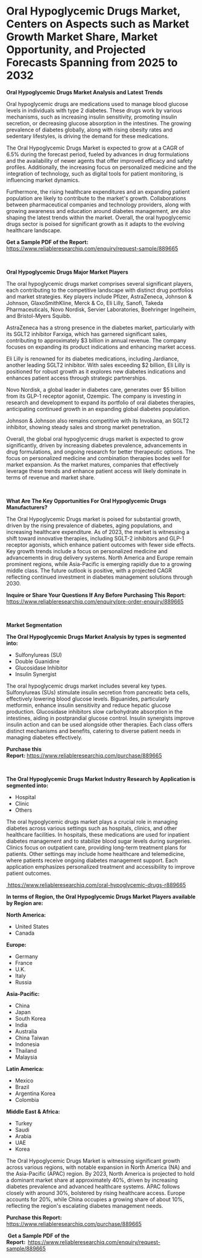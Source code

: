 <p><h1>Oral Hypoglycemic Drugs Market, Centers on Aspects such as Market Growth Market Share, Market Opportunity, and Projected Forecasts Spanning from 2025 to 2032</h1></p><p><strong>Oral Hypoglycemic Drugs Market Analysis and Latest Trends</strong></p>
<p><p>Oral hypoglycemic drugs are medications used to manage blood glucose levels in individuals with type 2 diabetes. These drugs work by various mechanisms, such as increasing insulin sensitivity, promoting insulin secretion, or decreasing glucose absorption in the intestines. The growing prevalence of diabetes globally, along with rising obesity rates and sedentary lifestyles, is driving the demand for these medications. </p><p>The Oral Hypoglycemic Drugs Market is expected to grow at a CAGR of 6.5% during the forecast period, fueled by advances in drug formulations and the availability of newer agents that offer improved efficacy and safety profiles. Additionally, the increasing focus on personalized medicine and the integration of technology, such as digital tools for patient monitoring, is influencing market dynamics. </p><p>Furthermore, the rising healthcare expenditures and an expanding patient population are likely to contribute to the market's growth. Collaborations between pharmaceutical companies and technology providers, along with growing awareness and education around diabetes management, are also shaping the latest trends within the market. Overall, the oral hypoglycemic drugs sector is poised for significant growth as it adapts to the evolving healthcare landscape.</p></p>
<p><strong>Get a Sample PDF of the Report:&nbsp;</strong> <a href="https://www.reliableresearchiq.com/enquiry/request-sample/889665?utm_campaign=3226&utm_medium=2&utm_source=Github&utm_content=ia&utm_term=19042025&utm_id=oral-hypoglycemic-drugs">https://www.reliableresearchiq.com/enquiry/request-sample/889665</a></p>
<p>&nbsp;</p>
<p><strong>Oral Hypoglycemic Drugs Major Market Players</strong></p>
<p><p>The oral hypoglycemic drugs market comprises several significant players, each contributing to the competitive landscape with distinct drug portfolios and market strategies. Key players include Pfizer, AstraZeneca, Johnson & Johnson, GlaxoSmithKline, Merck & Co, Eli Lilly, Sanofi, Takeda Pharmaceuticals, Novo Nordisk, Servier Laboratories, Boehringer Ingelheim, and Bristol-Myers Squibb.</p><p>AstraZeneca has a strong presence in the diabetes market, particularly with its SGLT2 inhibitor Farxiga, which has garnered significant sales, contributing to approximately $3 billion in annual revenue. The company focuses on expanding its product indications and enhancing market access.</p><p>Eli Lilly is renowned for its diabetes medications, including Jardiance, another leading SGLT2 inhibitor. With sales exceeding $2 billion, Eli Lilly is positioned for robust growth as it explores new diabetes indications and enhances patient access through strategic partnerships.</p><p>Novo Nordisk, a global leader in diabetes care, generates over $5 billion from its GLP-1 receptor agonist, Ozempic. The company is investing in research and development to expand its portfolio of oral diabetes therapies, anticipating continued growth in an expanding global diabetes population.</p><p>Johnson & Johnson also remains competitive with its Invokana, an SGLT2 inhibitor, showing steady sales and strong market penetration. </p><p>Overall, the global oral hypoglycemic drugs market is expected to grow significantly, driven by increasing diabetes prevalence, advancements in drug formulations, and ongoing research for better therapeutic options. The focus on personalized medicine and combination therapies bodes well for market expansion. As the market matures, companies that effectively leverage these trends and enhance patient access will likely dominate in terms of revenue and market share.</p></p>
<p>&nbsp;</p>
<p><strong>What Are The Key Opportunities For Oral Hypoglycemic Drugs Manufacturers?</strong></p>
<p><p>The Oral Hypoglycemic Drugs market is poised for substantial growth, driven by the rising prevalence of diabetes, aging populations, and increasing healthcare expenditure. As of 2023, the market is witnessing a shift toward innovative therapies, including SGLT-2 inhibitors and GLP-1 receptor agonists, which enhance patient outcomes with fewer side effects. Key growth trends include a focus on personalized medicine and advancements in drug delivery systems. North America and Europe remain prominent regions, while Asia-Pacific is emerging rapidly due to a growing middle class. The future outlook is positive, with a projected CAGR reflecting continued investment in diabetes management solutions through 2030.</p></p>
<p><strong>Inquire or Share Your Questions If Any Before Purchasing This Report:</strong> <a href="https://www.reliableresearchiq.com/enquiry/pre-order-enquiry/889665?utm_campaign=3226&utm_medium=2&utm_source=Github&utm_content=ia&utm_term=19042025&utm_id=oral-hypoglycemic-drugs">https://www.reliableresearchiq.com/enquiry/pre-order-enquiry/889665</a></p>
<p>&nbsp;</p>
<p><strong>Market Segmentation</strong></p>
<p><strong>The Oral Hypoglycemic Drugs Market Analysis by types is segmented into:</strong></p>
<p><ul><li>Sulfonylureas (SU)</li><li>Double Guanidine</li><li>Glucosidase Inhibitor</li><li>Insulin Synergist</li></ul></p>
<p><p>The oral hypoglycemic drugs market includes several key types. Sulfonylureas (SUs) stimulate insulin secretion from pancreatic beta cells, effectively lowering blood glucose levels. Biguanides, particularly metformin, enhance insulin sensitivity and reduce hepatic glucose production. Glucosidase inhibitors slow carbohydrate absorption in the intestines, aiding in postprandial glucose control. Insulin synergists improve insulin action and can be used alongside other therapies. Each class offers distinct mechanisms and benefits, catering to diverse patient needs in managing diabetes effectively.</p></p>
<p><strong>Purchase this Report:&nbsp;</strong><a href="https://www.reliableresearchiq.com/purchase/889665?utm_campaign=3226&utm_medium=2&utm_source=Github&utm_content=ia&utm_term=19042025&utm_id=oral-hypoglycemic-drugs">https://www.reliableresearchiq.com/purchase/889665</a></p>
<p>&nbsp;</p>
<p><strong>The Oral Hypoglycemic Drugs Market Industry Research by Application is segmented into:</strong></p>
<p><ul><li>Hospital</li><li>Clinic</li><li>Others</li></ul></p>
<p><p>The oral hypoglycemic drugs market plays a crucial role in managing diabetes across various settings such as hospitals, clinics, and other healthcare facilities. In hospitals, these medications are used for inpatient diabetes management and to stabilize blood sugar levels during surgeries. Clinics focus on outpatient care, providing long-term treatment plans for patients. Other settings may include home healthcare and telemedicine, where patients receive ongoing diabetes management support. Each application emphasizes personalized treatment and accessibility to improve patient outcomes.</p></p>
<p><a href="https://www.reliableresearchiq.com/oral-hypoglycemic-drugs-r889665?utm_campaign=3226&utm_medium=2&utm_source=Github&utm_content=ia&utm_term=19042025&utm_id=oral-hypoglycemic-drugs">&nbsp;https://www.reliableresearchiq.com/oral-hypoglycemic-drugs-r889665</a></p>
<p><strong>In terms of Region, the Oral Hypoglycemic Drugs Market Players available by Region are:</strong></p>
<p>
    <p> <strong> North America: </strong>
        <ul>
            <li>United States</li>
            <li>Canada</li>
        </ul>
        </p> 
    <p> <strong> Europe: </strong>
        <ul>
            <li>Germany</li>
            <li>France</li>
            <li>U.K.</li>
            <li>Italy</li>
            <li>Russia</li>
        </ul>
        </p> 
    <p> <strong> Asia-Pacific: </strong>
        <ul>
            <li>China</li>
            <li>Japan</li>
            <li>South Korea</li>
            <li>India</li>
            <li>Australia</li>
            <li>China Taiwan</li>
            <li>Indonesia</li>
            <li>Thailand</li>
            <li>Malaysia</li>
        </ul>
        </p> 
    <p> <strong> Latin America: </strong>
        <ul>
            <li>Mexico</li>
            <li>Brazil</li>
            <li>Argentina Korea</li>
            <li>Colombia</li>
        </ul>
        </p> 
    <p> <strong> Middle East & Africa: </strong>
        <ul>
            <li>Turkey</li>
            <li>Saudi</li>
            <li>Arabia</li>
            <li>UAE</li>
            <li>Korea</li>
        </ul>
    </p>
    </p>
<p><p>The Oral Hypoglycemic Drugs Market is witnessing significant growth across various regions, with notable expansion in North America (NA) and the Asia-Pacific (APAC) region. By 2023, North America is projected to hold a dominant market share at approximately 40%, driven by increasing diabetes prevalence and advanced healthcare systems. APAC follows closely with around 30%, bolstered by rising healthcare access. Europe accounts for 20%, while China occupies a growing share of about 10%, reflecting the region's escalating diabetes management needs.</p></p>
<p><strong>Purchase this Report: </strong><a href="https://www.reliableresearchiq.com/purchase/889665?utm_campaign=3226&utm_medium=2&utm_source=Github&utm_content=ia&utm_term=19042025&utm_id=oral-hypoglycemic-drugs">https://www.reliableresearchiq.com/purchase/889665</a></p>
<p>&nbsp;<strong>Get a Sample PDF of the Report:&nbsp;&nbsp;</strong><a href="https://www.reliableresearchiq.com/enquiry/request-sample/889665?utm_campaign=3226&utm_medium=2&utm_source=Github&utm_content=ia&utm_term=19042025&utm_id=oral-hypoglycemic-drugs">https://www.reliableresearchiq.com/enquiry/request-sample/889665</a></p>
<p><strong></strong></p>
<p><p></p><p></p><p></p></p>